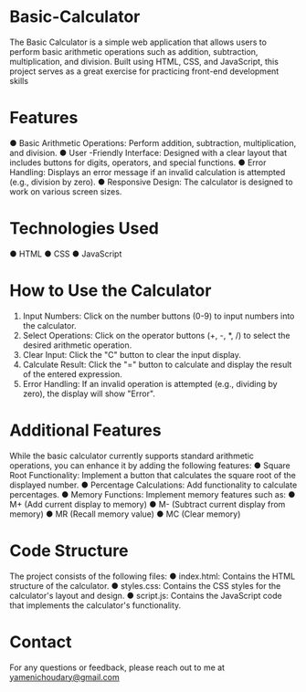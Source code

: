 # Basic-Calculator
The Basic Calculator is a simple web application that allows users to perform basic arithmetic operations such as addition, subtraction, multiplication, and division. Built using HTML, CSS, and JavaScript, this project serves as a great exercise for practicing front-end development skills

# Features
● Basic Arithmetic Operations: Perform addition, subtraction, multiplication, and
division.
● User -Friendly Interface: Designed with a clear layout that includes buttons for
digits, operators, and special functions.
● Error Handling: Displays an error message if an invalid calculation is
attempted (e.g., division by zero).
● Responsive Design: The calculator is designed to work on various screen
sizes.

# Technologies Used
● HTML
● CSS
● JavaScript

# How to Use the Calculator
1. Input Numbers: Click on the number buttons (0-9) to input numbers into the
calculator.
2. Select Operations: Click on the operator buttons (+, -, *, /) to select the
desired arithmetic operation.
3. Clear Input: Click the "C" button to clear the input display.
4. Calculate Result: Click the "=" button to calculate and display the result of the
entered expression.
5. Error Handling: If an invalid operation is attempted (e.g., dividing by zero), the
display will show "Error".

# Additional Features
While the basic calculator currently supports standard arithmetic operations, you can
enhance it by adding the following features:
● Square Root Functionality: Implement a button that calculates the square root
of the displayed number.
● Percentage Calculations: Add functionality to calculate percentages.
● Memory Functions: Implement memory features such as:
● M+ (Add current display to memory)
● M- (Subtract current display from memory)
● MR (Recall memory value)
● MC (Clear memory)

# Code Structure
The project consists of the following files:
● index.html: Contains the HTML structure of the calculator.
● styles.css: Contains the CSS styles for the calculator's layout and design.
● script.js: Contains the JavaScript code that implements the calculator's
functionality.

# Contact
For any questions or feedback, please reach out to me at
yamenichoudary@gmail.com
